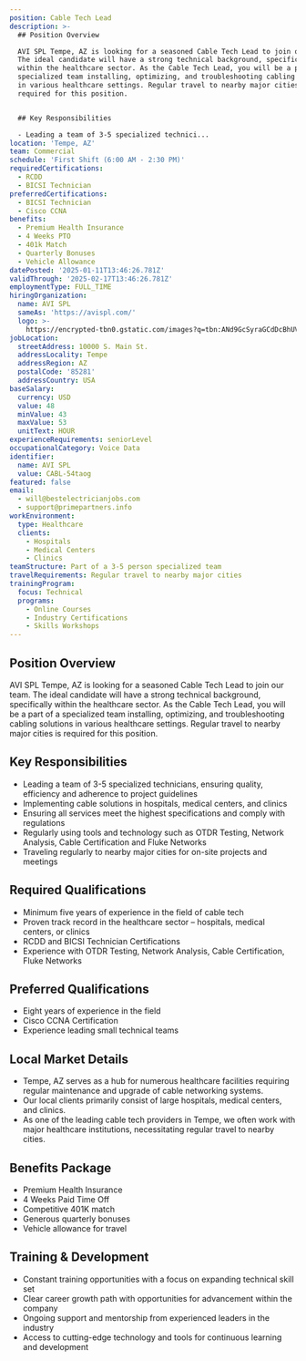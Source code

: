 ```yaml
---
position: Cable Tech Lead
description: >-
  ## Position Overview

  AVI SPL Tempe, AZ is looking for a seasoned Cable Tech Lead to join our team.
  The ideal candidate will have a strong technical background, specifically
  within the healthcare sector. As the Cable Tech Lead, you will be a part of a
  specialized team installing, optimizing, and troubleshooting cabling solutions
  in various healthcare settings. Regular travel to nearby major cities is
  required for this position.


  ## Key Responsibilities

  - Leading a team of 3-5 specialized technici...
location: 'Tempe, AZ'
team: Commercial
schedule: 'First Shift (6:00 AM - 2:30 PM)'
requiredCertifications:
  - RCDD
  - BICSI Technician
preferredCertifications:
  - BICSI Technician
  - Cisco CCNA
benefits:
  - Premium Health Insurance
  - 4 Weeks PTO
  - 401k Match
  - Quarterly Bonuses
  - Vehicle Allowance
datePosted: '2025-01-11T13:46:26.781Z'
validThrough: '2025-02-17T13:46:26.781Z'
employmentType: FULL_TIME
hiringOrganization:
  name: AVI SPL
  sameAs: 'https://avispl.com/'
  logo: >-
    https://encrypted-tbn0.gstatic.com/images?q=tbn:ANd9GcSyraGCdDcBhUVCLjb9MI2McsVysMD7wjYlIQ&s
jobLocation:
  streetAddress: 10000 S. Main St.
  addressLocality: Tempe
  addressRegion: AZ
  postalCode: '85281'
  addressCountry: USA
baseSalary:
  currency: USD
  value: 48
  minValue: 43
  maxValue: 53
  unitText: HOUR
experienceRequirements: seniorLevel
occupationalCategory: Voice Data
identifier:
  name: AVI SPL
  value: CABL-54taog
featured: false
email:
  - will@bestelectricianjobs.com
  - support@primepartners.info
workEnvironment:
  type: Healthcare
  clients:
    - Hospitals
    - Medical Centers
    - Clinics
teamStructure: Part of a 3-5 person specialized team
travelRequirements: Regular travel to nearby major cities
trainingProgram:
  focus: Technical
  programs:
    - Online Courses
    - Industry Certifications
    - Skills Workshops
---
```




## Position Overview
AVI SPL Tempe, AZ is looking for a seasoned Cable Tech Lead to join our team. The ideal candidate will have a strong technical background, specifically within the healthcare sector. As the Cable Tech Lead, you will be a part of a specialized team installing, optimizing, and troubleshooting cabling solutions in various healthcare settings. Regular travel to nearby major cities is required for this position.

## Key Responsibilities
- Leading a team of 3-5 specialized technicians, ensuring quality, efficiency and adherence to project guidelines
- Implementing cable solutions in hospitals, medical centers, and clinics
- Ensuring all services meet the highest specifications and comply with regulations
- Regularly using tools and technology such as OTDR Testing, Network Analysis, Cable Certification and Fluke Networks
- Traveling regularly to nearby major cities for on-site projects and meetings

## Required Qualifications
- Minimum five years of experience in the field of cable tech
- Proven track record in the healthcare sector – hospitals, medical centers, or clinics
- RCDD and BICSI Technician Certifications
- Experience with OTDR Testing, Network Analysis, Cable Certification, Fluke Networks

## Preferred Qualifications
- Eight years of experience in the field
- Cisco CCNA Certification
- Experience leading small technical teams

## Local Market Details
- Tempe, AZ serves as a hub for numerous healthcare facilities requiring regular maintenance and upgrade of cable networking systems.
- Our local clients primarily consist of large hospitals, medical centers, and clinics.
- As one of the leading cable tech providers in Tempe, we often work with major healthcare institutions, necessitating regular travel to nearby cities.

## Benefits Package
- Premium Health Insurance
- 4 Weeks Paid Time Off
- Competitive 401K match
- Generous quarterly bonuses
- Vehicle allowance for travel

## Training & Development
- Constant training opportunities with a focus on expanding technical skill set
- Clear career growth path with opportunities for advancement within the company
- Ongoing support and mentorship from experienced leaders in the industry
- Access to cutting-edge technology and tools for continuous learning and development

